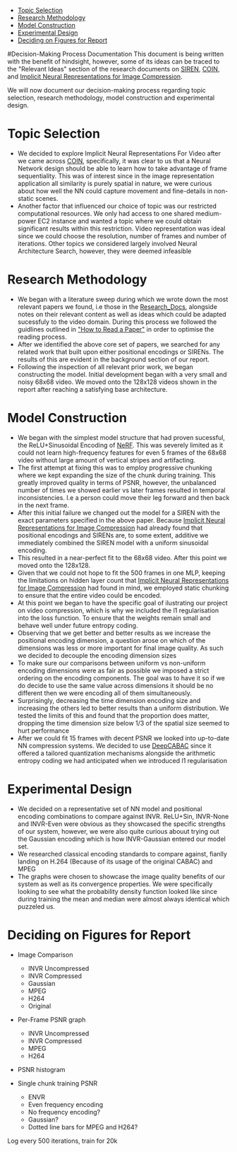 - [Topic Selection](#topic-selection)
- [Research Methodology](#research-methodology)
- [Model Construction](#model-construction)
- [Experimental Design](#experimental-design)
- [Deciding on Figures for Report](#deciding-on-figures-for-report)

#Decision-Making Process Documentation
This document is being written with the benefit of hindsight, however, some of its ideas can be traced to the "Relevant Ideas" section of the research documents on [SIREN](Research_Docs/SIREN:%20Implicit%20Neural%20Representations%20with%20Periodic%20Activation%20Functions.md), [COIN](Research_Docs/COIN:%20COmpression%20with%20Implicit%20Neural%20representations.md), and [Implicit Neural Representations for Image Compression](Research_Docs/Implicit%20Neural%20Representations%20for%20Image%20Compression.md). 


We will now document our decision-making process regarding topic selection, research methodology, model construction and experimental design.

# Topic Selection
- We decided to explore Implicit Neural Representations For Video after we came across [COIN](Research_Docs/COIN:%20COmpression%20with%20Implicit%20Neural%20representations.md), specifically, it was clear to us that a Neural Network design should be able to learn how to take advantage of frame sequentiality. This was of interest since in the image representation application all similarity is purely spatial in nature, we were curious about how well the NN could capture movement and fine-details in non-static scenes.
- Another factor that influenced our choice of topic was our restricted computational resources. We only had access to one shared medium-power EC2 instance and wanted a topic where we could obtain significant results within this restriction. Video representation was ideal since we could choose the resolution, number of frames and number of iterations. Other topics we considered largely involved Neural Architecture Search, however, they were deemed infeasible
# Research Methodology
- We began with a literature sweep during which we wrote down the most relevant papers we found, i.e those in the [Research_Docs](Research_Docs/), alongside notes on their relevant content as well as ideas which could be adapted sucessfuly to the video domain. During this process we followed the guidlines outlined in ["How to Read a Paper"](https://dl.acm.org/doi/pdf/10.1145/1273445.1273458) in order to optimise the reading process. 
- After we identified the above core set of papers, we searched for any related work that built upon either positional encodings or SIRENs. The results of this are evident in the background section of our report. 
- Following the inspection of all relevant prior work, we began  constructing the model. Initial development began with a very small and noisy 68x68 video. We moved onto the 128x128 videos shown in the report after reaching a satisfying base architecture.
# Model Construction
- We began with the simplest model structure that had proven sucessful, the ReLU+Sinusoidal Encoding of [NeRF](https://arxiv.org/abs/2003.08934). This was severely limited as it could not learn high-frequency features for even 5 frames of the 68x68 video without large amount of vertical stripes and artifacting.
- The first attempt at fixing this was to employ progressive chunking where we kept expanding the size of the chunk during training. This greatly improved quality in terms of PSNR, however, the unbalanced number of times we showed earlier vs later frames resulted in temporal inconsistencies. I.e a person could move their leg forward and then back in the next frame.
- After this initial failure we changed out the model for a SIREN with the exact parameters specified in the above paper. Because [Implicit Neural Representations for Image Compression](Research_Docs/Implicit%20Neural%20Representations%20for%20Image%20Compression.md) had already found that positional encodings and SIRENs are, to some extent, additive we immediately combined the SIREN model with a uniform sinusoidal encoding.
- This resulted in a near-perfect fit to the 68x68 video. After this point we moved onto the 128x128.
- Given that we could not hope to fit the 500 frames in one MLP, keeping the limitations on hidden layer count that [Implicit Neural Representations for Image Compression](Research_Docs/Implicit%20Neural%20Representations%20for%20Image%20Compression.md) had found in mind, we employed static chunking to ensure that the entire video could be encoded.
- At this point we began to have the specific goal of ilustrating our project on video compression, which is why we included the l1 regularisation into the loss function. To ensure that the weights remain small and behave well under future entropy coding.
- Observing that we get better and better results as we increase the positional encoding dimension, a question arose on which of the dimensions was less or more important for final image quality. As such we decided to decouple the encoding dimension sizes
- To make sure our comparisons between uniform vs non-uniform encoding dimensions were as fair as possible we imposed a strict ordering on the encoding components. The goal was to have it so if we do decide to use the same value across dimensions it should be no different then we were encoding all of them simultaneously.
- Surprisingly, decreasing the time dimension encoding size and increasing the others led to better results than a uniform distribution. We tested the limits of this and found that the proportion does matter, dropping the time dimension size below 1/3 of the spatial size seemed to hurt performance
- After we could fit 15 frames with decent PSNR we looked into up-to-date NN compression systems. We decided to use [DeepCABAC](https://arxiv.org/abs/1905.08318) since it offered a tailored quantization mechanisms alongside the arithmetic entropy coding we had anticipated when we introduced l1 regularisation
# Experimental Design
- We decided on a representative set of NN model and positional encoding combinations to compare against INVR. ReLU+Sin, INVR-None and INVR-Even were obvious as they showcased the specific strengths of our system, however, we were also quite curious abouut trying out the Gaussian encoding which is how INVR-Gaussian entered our model set.
- We researched classical encoding standards to compare against, fianlly landing on H.264 (Because of its usage of the original CABAC) and MPEG
- The graphs were chosen to showcase the image quality benefits of our system as well as its convergence properties. We were specifically looking to see what the probability density function looked like since during training the mean and median were almost always identical which puzzeled us.




# Deciding on Figures for Report
- Image Comparison
	- INVR Uncompressed
	- INVR Compressed
	- Gaussian
	- MPEG
	- H264
	- Original

- Per-Frame PSNR graph
	- INVR Uncompressed
	- INVR Compressed
	- MPEG
	- H264

- PSNR histogram

- Single chunk training PSNR
	- ENVR
	- Even frequency encoding
	- No frequency encoding?
	- Gaussian?
	- Dotted line bars for MPEG and H264?

Log every 500 iterations,  train for 20k
